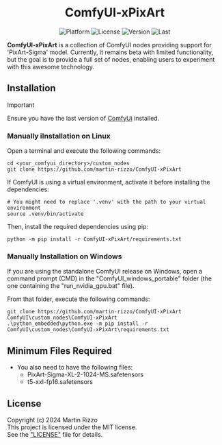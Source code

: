 <div align="center">

# ComfyUI-xPixArt

<p>
<img alt="Platform" src="https://img.shields.io/badge/platform-ComfyUI-33F">
<img alt="License"  src="https://img.shields.io/github/license/martin-rizzo/ComfyUI-xPixArt?color=11D">
<img alt="Version"  src="https://img.shields.io/github/v/tag/martin-rizzo/ComfyUI-xPixArt?label=version">
<img alt="Last"     src="https://img.shields.io/github/last-commit/martin-rizzo/ComfyUI-xPixArt?color=33F">
</p>

<!-- Image -->
<!-- ![PixArt Experimental Nodes](./demo_images/pixart_nodes.png) -->
</div>

**ComfyUI-xPixArt** is a collection of ComfyUI nodes providing support for 'PixArt-Sigma' model. Currently, it remains beta with limited functionality, but the goal is to provide a full set of nodes, enabling users to experiment with this awesome technology.

## Installation
> [!IMPORTANT]
> Ensure you have the last version of [ComfyUi](https://github.com/comfyanonymous/ComfyUI) installed.

### Manually iInstallation on Linux

Open a terminal and execute the following commands:
```
cd <your_comfyui_directory>/custom_nodes
git clone https://github.com/martin-rizzo/ComfyUI-xPixArt
```

If ComfyUI is using a virtual environment, activate it before installing the dependencies:
```
# You might need to replace '.venv' with the path to your virtual environment
source .venv/bin/activate
```

Then, install the required dependencies using pip:
```
python -m pip install -r ComfyUI-xPixArt/requirements.txt
```

### Manually Installation on Windows

If you are using the standalone ComfyUI release on Windows, open a command prompt (CMD)
in the "ComfyUI_windows_portable" folder (the one containing the "run_nvidia_gpu.bat" file).

From that folder, execute the following commands:
```
git clone https://github.com/martin-rizzo/ComfyUI-xPixArt ComfyUI\custom_nodes\ComfyUI-xPixArt
.\python_embedded\python.exe -m pip install -r ComfyUI\custom_nodes\ComfyUI-xPixArt\requirements.txt
```


## Minimum Files Required

* You also need to have the following files:
  * PixArt-Sigma-XL-2-1024-MS.safetensors
  * t5-xxl-fp16.safetensors
  

## License

Copyright (c) 2024 Martin Rizzo  
This project is licensed under the MIT license.  
See the ["LICENSE"](LICENSE) file for details.
